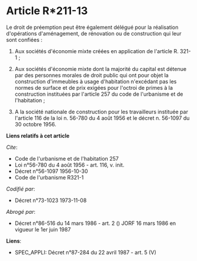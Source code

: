 # Article R*211-13

Le droit de préemption peut être également délégué pour la réalisation d'opérations d'aménagement, de rénovation ou de
construction qui leur sont confiées :

1. Aux sociétés d'économie mixte créées en application de l'article R. 321-1 ;

2. Aux sociétés d'économie mixte dont la majorité du capital est détenue par des personnes morales de droit public qui ont
pour objet la construction d'immeubles à usage d'habitation n'excédant pas les normes de surface et de prix exigées pour
l'octroi de primes à la construction instituées par l'article 257 du code de l'urbanisme et de l'habitation ;

3. A la société nationale de construction pour les travailleurs instituée par l'article 116 de la loi n. 56-780 du 4 août
1956 et le décret n. 56-1097 du 30 octobre 1956.

**Liens relatifs à cet article**

_Cite_:

  - Code de l'urbanisme et de l'habitation 257
  - Loi n°56-780 du 4 août 1956 - art. 116, v. init.
  - Décret n°56-1097 1956-10-30
  - Code de l'urbanisme R321-1

_Codifié par_:

  - Décret n°73-1023 1973-11-08

_Abrogé par_:

  - Décret n°86-516 du 14 mars 1986 - art. 2 () JORF 16 mars 1986 en vigueur le 1er juin 1987

**Liens**:

  - SPEC_APPLI: Décret n°87-284 du 22 avril 1987 - art. 5 (V)
